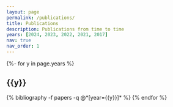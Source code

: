 ```yaml
---
layout: page
permalink: /publications/
title: Publications
description: Publications from time to time
years: [2024, 2023, 2022, 2021, 2017]
nav: true
nav_order: 1
---
```

<!-- _pages/publications.md -->
<div class="publications">

{%- for y in page.years %}
  <h2 class="year">{{y}}</h2>
  {% bibliography -f papers -q @*[year={{y}}]* %}
{% endfor %}

</div>
